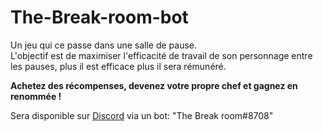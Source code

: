# The-Break-room-bot

Un jeu qui ce passe dans une salle de pause.<br>
L'objectif est de maximiser l'efficacité de travail de son personnage entre les pauses, plus il est efficace plus il sera rémunéré.

<b>Achetez des récompenses, devenez votre propre chef et gagnez en renommée !</b>

Sera disponible sur <a href='https://www.discord.com'>Discord</a> via un bot: "The Break room#8708"
